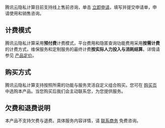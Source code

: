 腾讯云隐私计算目前支持线上售前咨询，单击 [立即申请](https://cloud.tencent.com/apply/p/722jhg7hze)，填写并提交申请单，申请使用和销售咨询。

## 计费模式
腾讯云隐私计算采用**预付费**计费模式，平台费用和隐匿查询功能费用采用**按需计费**的计费方式，维保服务和定制服务的最终计费**按实际人力投入与消耗结算**。详情请参见 [产品定价](https://cloud.tencent.com/document/product/1419/53915)。

## 购买方式
腾讯云隐私计算支持按照所需的功能与服务灵活自定义组合购买。您可在 [购买页](https://buy.cloud.tencent.com/tcspc) 中选购本产品。当您购买后我们会主动联系您，为您提供服务。

## 欠费和退费说明
本产品不支持欠费与退费。具体服务内容详情，请 [联系商务](https://cloud.tencent.com/act/event/connect-service#/) 免费咨询。
